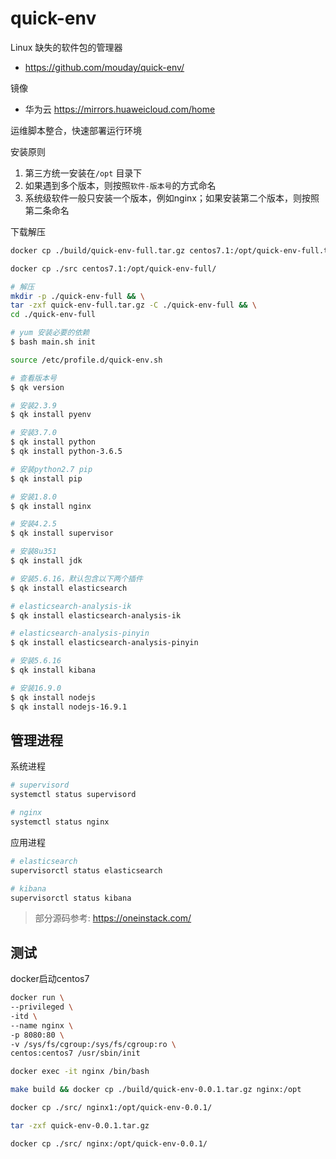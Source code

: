 # quick-env

Linux 缺失的软件包的管理器

- https://github.com/mouday/quick-env/

镜像

- 华为云 https://mirrors.huaweicloud.com/home

运维脚本整合，快速部署运行环境

安装原则

1. 第三方统一安装在`/opt` 目录下
2. 如果遇到多个版本，则按照`软件-版本号`的方式命名
3. 系统级软件一般只安装一个版本，例如nginx；如果安装第二个版本，则按照第二条命名


下载解压

```bash
docker cp ./build/quick-env-full.tar.gz centos7.1:/opt/quick-env-full.tar.gz

docker cp ./src centos7.1:/opt/quick-env-full/

# 解压
mkdir -p ./quick-env-full && \
tar -zxf quick-env-full.tar.gz -C ./quick-env-full && \
cd ./quick-env-full

# yum 安装必要的依赖
$ bash main.sh init

source /etc/profile.d/quick-env.sh

# 查看版本号
$ qk version

# 安装2.3.9
$ qk install pyenv

# 安装3.7.0
$ qk install python
$ qk install python-3.6.5

# 安装python2.7 pip
$ qk install pip

# 安装1.8.0
$ qk install nginx

# 安装4.2.5
$ qk install supervisor

# 安装8u351
$ qk install jdk

# 安装5.6.16，默认包含以下两个插件
$ qk install elasticsearch

# elasticsearch-analysis-ik
$ qk install elasticsearch-analysis-ik

# elasticsearch-analysis-pinyin
$ qk install elasticsearch-analysis-pinyin

# 安装5.6.16
$ qk install kibana

# 安装16.9.0
$ qk install nodejs
$ qk install nodejs-16.9.1
```

## 管理进程

系统进程

```bash
# supervisord
systemctl status supervisord

# nginx
systemctl status nginx
```

应用进程

```bash
# elasticsearch
supervisorctl status elasticsearch

# kibana
supervisorctl status kibana
```

> 部分源码参考: https://oneinstack.com/

## 测试

docker启动centos7

```bash
docker run \
--privileged \
-itd \
--name nginx \
-p 8080:80 \
-v /sys/fs/cgroup:/sys/fs/cgroup:ro \
centos:centos7 /usr/sbin/init

docker exec -it nginx /bin/bash

make build && docker cp ./build/quick-env-0.0.1.tar.gz nginx:/opt

docker cp ./src/ nginx1:/opt/quick-env-0.0.1/

tar -zxf quick-env-0.0.1.tar.gz

docker cp ./src/ nginx:/opt/quick-env-0.0.1/
```